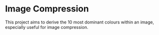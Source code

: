 # Image Compression

This project aims to derive the 10 most dominant colours within an image, especially useful for image compression.